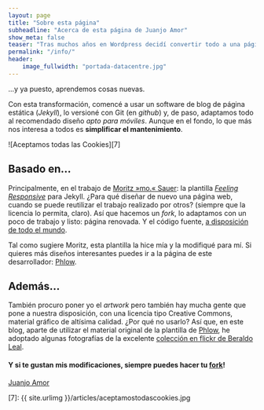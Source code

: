 ```yaml
---
layout: page
title: "Sobre esta página"
subheadline: "Acerca de esta página de Juanjo Amor"
show_meta: false
teaser: "Tras muchos años en Wordpress decidí convertir todo a una página estática. Con menos máquina todo va mucho mejor, es más seguro y ¡no hay que avisar a nadie sobre el uso de cookies!"
permalink: "/info/"
header:
    image_fullwidth: "portada-datacentre.jpg"
---
```

...y ya puesto, aprendemos cosas nuevas.

Con esta transformación, comencé a usar un software de blog de página estática (*Jekyll*), lo versioné con Git (en *github*) y, de paso, adaptamos todo al recomendado diseño *apto para móviles*. Aunque en el fondo, lo que más nos interesa a todos es **simplificar el mantenimiento**.

![Aceptamos todas las Cookies][7]

## Basado en...

Principalmente, en el trabajo de [Moritz »mo.« Sauer][1]: la plantilla [*Feeling Responsive*][2] para Jekyll. ¿Para qué diseñar de nuevo una página web, cuando se puede reutilizar el trabajo realizado por otros? (siempre que la licencia lo permita, claro). Así que hacemos un *fork*, lo adaptamos con un poco de trabajo y listo: página renovada. Y el código fuente, [a disposición de todo el mundo][4].

Tal como sugiere Moritz, esta plantilla la hice mía y la modifiqué para mí. Si quieres más diseños interesantes puedes ir a la página de este desarrollador: [Phlow][3].

## Además...

También procuro poner yo el *artwork* pero también hay mucha gente que pone a nuestra disposición, con una licencia tipo Creative Commons, material gráfico de altísima calidad. ¿Por qué no usarlo? Así que, en este blog, aparte de utilizar el material original de la plantilla de [Phlow][3], he adoptado algunas fotografías de la excelente [colección en flickr de Beraldo Leal][5].
 
#### Y si te gustan mis modificaciones, siempre puedes hacer tu [fork][4]!

[Juanjo Amor][6]


 [1]: http://sauer.io
 [2]: http://phlow.github.io/feeling-responsive/
 [3]: http://phlow.de/
 [4]: http://github.com/jjamor/dramor-blog/
 [5]: https://www.flickr.com/photos/beraldoleal/
 [6]: http://dramor.net/
 [7]: {{ site.urlimg }}/articles/aceptamostodascookies.jpg
 
